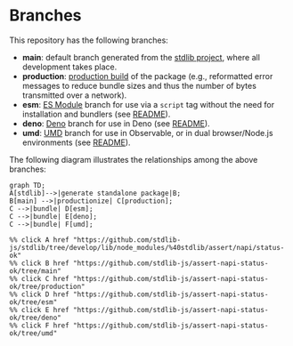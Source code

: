 <!--

@license Apache-2.0

Copyright (c) 2022 The Stdlib Authors.

Licensed under the Apache License, Version 2.0 (the "License");
you may not use this file except in compliance with the License.
You may obtain a copy of the License at

    http://www.apache.org/licenses/LICENSE-2.0

Unless required by applicable law or agreed to in writing, software
distributed under the License is distributed on an "AS IS" BASIS,
WITHOUT WARRANTIES OR CONDITIONS OF ANY KIND, either express or implied.
See the License for the specific language governing permissions and
limitations under the License.

-->

# Branches

This repository has the following branches:

-   **main**: default branch generated from the [stdlib project][stdlib-url], where all development takes place.
-   **production**: [production build][production-url] of the package (e.g., reformatted error messages to reduce bundle sizes and thus the number of bytes transmitted over a network).
-   **esm**: [ES Module][esm-url] branch for use via a `script` tag without the need for installation and bundlers (see [README][esm-readme]).
-   **deno**: [Deno][deno-url] branch for use in Deno (see [README][deno-readme]).
-   **umd**: [UMD][umd-url] branch for use in Observable, or in dual browser/Node.js environments (see [README][umd-readme]).

The following diagram illustrates the relationships among the above branches:

```mermaid
graph TD;
A[stdlib]-->|generate standalone package|B;
B[main] -->|productionize| C[production];
C -->|bundle| D[esm];
C -->|bundle| E[deno];
C -->|bundle| F[umd];

%% click A href "https://github.com/stdlib-js/stdlib/tree/develop/lib/node_modules/%40stdlib/assert/napi/status-ok"
%% click B href "https://github.com/stdlib-js/assert-napi-status-ok/tree/main"
%% click C href "https://github.com/stdlib-js/assert-napi-status-ok/tree/production"
%% click D href "https://github.com/stdlib-js/assert-napi-status-ok/tree/esm"
%% click E href "https://github.com/stdlib-js/assert-napi-status-ok/tree/deno"
%% click F href "https://github.com/stdlib-js/assert-napi-status-ok/tree/umd"
```

[stdlib-url]: https://github.com/stdlib-js/stdlib/tree/develop/lib/node_modules/%40stdlib/assert/napi/status-ok
[production-url]: https://github.com/stdlib-js/assert-napi-status-ok/tree/production
[deno-url]: https://github.com/stdlib-js/assert-napi-status-ok/tree/deno
[deno-readme]: https://github.com/stdlib-js/assert-napi-status-ok/blob/deno/README.md
[umd-url]: https://github.com/stdlib-js/assert-napi-status-ok/tree/umd
[umd-readme]: https://github.com/stdlib-js/assert-napi-status-ok/blob/umd/README.md
[esm-url]: https://github.com/stdlib-js/assert-napi-status-ok/tree/esm
[esm-readme]: https://github.com/stdlib-js/assert-napi-status-ok/blob/esm/README.md